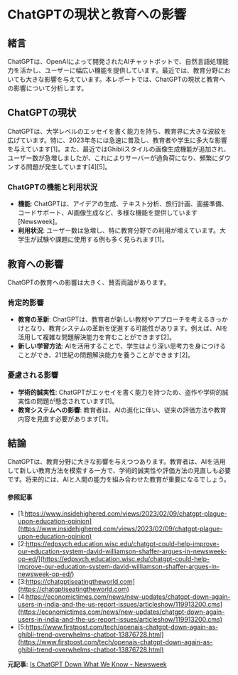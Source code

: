 # ChatGPTの現状と教育への影響

## 緒言

ChatGPTは、OpenAIによって開発されたAIチャットボットで、自然言語処理能力を活かし、ユーザーに幅広い機能を提供しています。最近では、教育分野においても大きな影響を与えています。本レポートでは、ChatGPTの現状と教育への影響について分析します。

## ChatGPTの現状

ChatGPTは、大学レベルのエッセイを書く能力を持ち、教育界に大きな波紋を広げています。特に、2023年冬には急速に普及し、教育者や学生に多大な影響を与えています[1]。また、最近ではGhibliスタイルの画像生成機能が追加され、ユーザー数が急増しましたが、これによりサーバーが過負荷になり、頻繁にダウンする問題が発生しています[4][5]。

### ChatGPTの機能と利用状況

- **機能**: ChatGPTは、アイデアの生成、テキスト分析、旅行計画、面接準備、コードサポート、AI画像生成など、多様な機能を提供しています[Newsweek]。
- **利用状況**: ユーザー数は急増し、特に教育分野での利用が増えています。大学生が試験や課題に使用する例も多く見られます[1]。

## 教育への影響

ChatGPTの教育への影響は大きく、賛否両論があります。

### 肯定的影響

- **教育の革新**: ChatGPTは、教育者が新しい教材やアプローチを考えるきっかけとなり、教育システムの革新を促進する可能性があります。例えば、AIを活用して複雑な問題解決能力を育むことができます[2]。
- **新しい学習方法**: AIを活用することで、学生はより深い思考力を身につけることができ、21世紀の問題解決能力を養うことができます[2]。

### 憂慮される影響

- **学術的誠実性**: ChatGPTがエッセイを書く能力を持つため、盗作や学術的誠実性の問題が懸念されています[1]。
- **教育システムへの影響**: 教育者は、AIの進化に伴い、従来の評価方法や教育内容を見直す必要があります[1]。

## 結論

ChatGPTは、教育分野に大きな影響を与えつつあります。教育者は、AIを活用して新しい教育方法を模索する一方で、学術的誠実性や評価方法の見直しも必要です。将来的には、AIと人間の能力を組み合わせた教育が重要になるでしょう。

#### 参照記事
- [1:https://www.insidehighered.com/views/2023/02/09/chatgpt-plague-upon-education-opinion](https://www.insidehighered.com/views/2023/02/09/chatgpt-plague-upon-education-opinion)
- [2:https://edpsych.education.wisc.edu/chatgpt-could-help-improve-our-education-system-david-williamson-shaffer-argues-in-newsweek-op-ed/](https://edpsych.education.wisc.edu/chatgpt-could-help-improve-our-education-system-david-williamson-shaffer-argues-in-newsweek-op-ed/)
- [3:https://chatgptiseatingtheworld.com](https://chatgptiseatingtheworld.com)
- [4:https://economictimes.com/news/new-updates/chatgpt-down-again-users-in-india-and-the-us-report-issues/articleshow/119913200.cms](https://economictimes.com/news/new-updates/chatgpt-down-again-users-in-india-and-the-us-report-issues/articleshow/119913200.cms)
- [5:https://www.firstpost.com/tech/openais-chatgpt-down-again-as-ghibli-trend-overwhelms-chatbot-13876728.html](https://www.firstpost.com/tech/openais-chatgpt-down-again-as-ghibli-trend-overwhelms-chatbot-13876728.html)


**元記事:** [Is ChatGPT Down What We Know - Newsweek](https://www.newsweek.com/chatgpt-down-what-we-know-2054328)